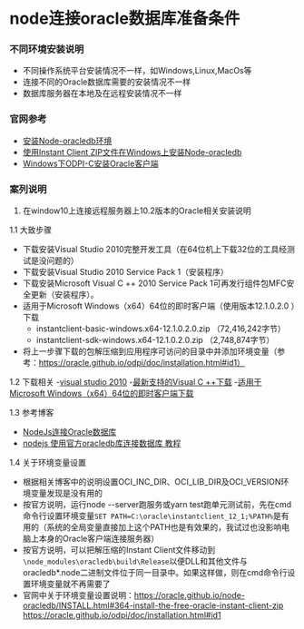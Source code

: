 # node连接oracle数据库准备条件

### 不同环境安装说明
- 不同操作系统平台安装情况不一样，如Windows,Linux,MacOs等
- 连接不同的Oracle数据库需要的安装情况不一样
- 数据库服务器在本地及在远程安装情况不一样

### 官网参考
- [安装Node-oracledb环境](https://oracle.github.io/node-oracledb/INSTALL.html)
- [使用Instant Client ZIP文件在Windows上安装Node-oracledb](https://oracle.github.io/node-oracledb/INSTALL.html#-36-node-oracledb-installation-on-windows-with-instant-client-zip-files)
- [Windows下ODPI-C安装Oracle客户端](https://oracle.github.io/odpi/doc/installation.html#windows)

### 案列说明

1. 在window10上连接远程服务器上10.2版本的Oracle相关安装说明

1.1 大致步骤
- 下载安装Visual Studio 2010完整开发工具（在64位机上下载32位的工具经测试是没问题的）
- 下载安装Visual Studio 2010 Service Pack 1（安装程序）
- 下载安装Microsoft Visual C ++ 2010 Service Pack 1可再发行组件包MFC安全更新（安装程序）。
- 适用于Microsoft Windows（x64）64位的即时客户端（使用版本12.1.0.2.0 ）下载
  - instantclient-basic-windows.x64-12.1.0.2.0.zip （72,416,242字节）
  - instantclient-sdk-windows.x64-12.1.0.2.0.zip （2,748,874字节）
- 将上一步骤下载的包解压缩到应用程序可访问的目录中并添加环境变量（参考：https://oracle.github.io/odpi/doc/installation.html#id1）

1.2 下载相关
-[visual studio 2010](https://my.visualstudio.com/Downloads?q=visual%20studio%202010&wt.mc_id=o~msft~vscom~older-downloads)
-[最新支持的Visual C ++下载](https://support.microsoft.com/en-us/help/2977003/the-latest-supported-visual-c-downloads#bookmark-vs2010)
-[适用于Microsoft Windows（x64）64位的即时客户端下载](https://www.oracle.com/technetwork/topics/winx64soft-089540.html)


1.3 参考博客
- [NodeJs连接Oracle数据库](http://www.cnblogs.com/stone_w/p/4794747.html)
- [nodejs 使用官方oracledb库连接数据库 教程](https://www.cnblogs.com/rysinal/p/7779055.html)

1.4 关于环境变量设置
- 根据相关博客中的说明设置OCI_INC_DIR、OCI_LIB_DIR及OCI_VERSION环境变量发现是没有用的
- 按官方说明，运行node --server跑服务或yarn test跑单元测试前，先在cmd命令行设置环境变量`SET PATH=C:\oracle\instantclient_12_1;%PATH%`是有用的（系统的全局变量直接加上这个PATH也是有效果的，我试过也没影响电脑上本身的Oracle客户端连接服务器）
- 按官方说明，可以把解压缩的Instant Client文件移动到`\node_modules\oracledb\build\Release`以便DLL和其他文件与oracledb*.node二进制文件位于同一目录中。如果这样做，则在cmd命令行设置环境变量就不再需要了
- 官网中关于环境变量设置说明：https://oracle.github.io/node-oracledb/INSTALL.html#364-install-the-free-oracle-instant-client-zip https://oracle.github.io/odpi/doc/installation.html#id1




